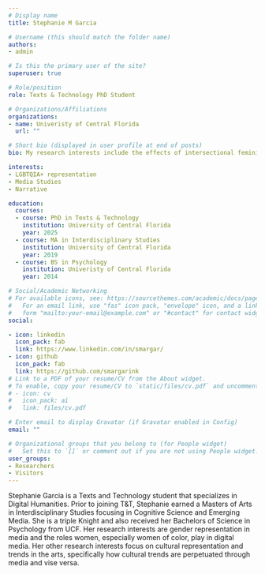 ```yaml
---
# Display name
title: Stephanie M Garcia

# Username (this should match the folder name)
authors:
- admin

# Is this the primary user of the site?
superuser: true

# Role/position
role: Texts & Technology PhD Student

# Organizations/Affiliations
organizations:
- name: Univeristy of Central Florida
  url: ""

# Short bio (displayed in user profile at end of posts)
bio: My research interests include the effects of intersectional feminism on the audeince perception of Graphic Novels.

interests:
- LGBTQIA+ representation 
- Media Studies
- Narrative

education:
  courses:
  - course: PhD in Texts & Technology
    institution: University of Central Florida
    year: 2025 
  - course: MA in Interdisciplinary Studies
    institution: University of Central Florida
    year: 2019
  - course: BS in Psychology
    institution: Univeristy of Central Florida 
    year: 2014

# Social/Academic Networking
# For available icons, see: https://sourcethemes.com/academic/docs/page-builder/#icons
#   For an email link, use "fas" icon pack, "envelope" icon, and a link in the
#   form "mailto:your-email@example.com" or "#contact" for contact widget.
social:

- icon: linkedin
  icon_pack: fab
  link: https://www.linkedin.com/in/smargar/
- icon: github
  icon_pack: fab
  link: https://github.com/smargarink
# Link to a PDF of your resume/CV from the About widget.
# To enable, copy your resume/CV to `static/files/cv.pdf` and uncomment the lines below.
# - icon: cv
#   icon_pack: ai
#   link: files/cv.pdf

# Enter email to display Gravatar (if Gravatar enabled in Config)
email: ""

# Organizational groups that you belong to (for People widget)
#   Set this to `[]` or comment out if you are not using People widget.
user_groups:
- Researchers
- Visitors
---
```


Stephanie Garcia is a Texts and Technology student that specializes in Digital Humanities. Prior to joining T&T, Stephanie earned a Masters of Arts in Interdisciplinary Studies focusing in Cognitive Science and Emerging Media. She is a triple Knight and also received her Bachelors of Science in Psychology from UCF. Her research interests are gender representation in media and the roles women, especially women of color, play in digital media. Her other research interests focus on cultural representation and trends in the arts, specifically how cultural trends are perpetuated through media and vise versa.
